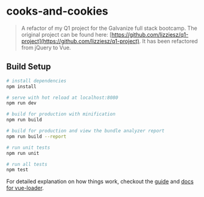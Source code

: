# cooks-and-cookies

> A refactor of my Q1 project for the Galvanize full stack bootcamp. The original project can be found here: [https://github.com/lizziesz/q1-project](https://github.com/lizziesz/q1-project). It has been refactored from jQuery to Vue.

## Build Setup

``` bash
# install dependencies
npm install

# serve with hot reload at localhost:8080
npm run dev

# build for production with minification
npm run build

# build for production and view the bundle analyzer report
npm run build --report

# run unit tests
npm run unit

# run all tests
npm test
```

For detailed explanation on how things work, checkout the [guide](http://vuejs-templates.github.io/webpack/) and [docs for vue-loader](http://vuejs.github.io/vue-loader).
